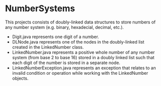 # NumberSystems

This projects consists of doubly-linked data structures to store numbers of any number system (e.g. binary, hexadecial, decimal, etc.).

- Digit.java represents one digit of a number.
- DLNode.java represents one of the nodes in the doubly-linked list created in the LinkedNumber class.
- LinkedNumber.java represents a positive whole number of any number system (from base 2 to base 16) stored in a doubly linked list such that each digit of the number is stored in a separate node.
- LinkedNumberException.java represents an exception that relates to an invalid condition or operation while working with the LinkedNumber objects.
